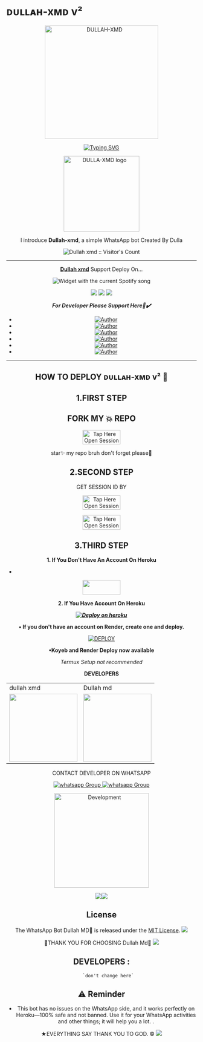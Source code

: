 # ᴅᴜʟʟᴀʜ-xᴍᴅ v² 

<p align="center">
  <a href="https://youtu.be/F3Cgi8ied1o">
    <img alt="DULLAH-XMD" height="300" src="https://files.catbox.moe/533oqh.jpg">
  </a>
</p>
<div align="center">
  <a href="https://git.io/typing-svg">
    <img src="https://readme-typing-svg.demolab.com?font=Impact&size=50&pause=1000&color=FF5733&center=true&vCenter=true&width=910&height=100&lines=THIS+IS+DULLAH-XMD;MULTI+DEVICE+WHATSAPP+BOT;CREATED+BY+DULLAH;PUBLIC+RELEASED+DATE;16/04/2025" alt="Typing SVG" />
  </a>
  </p>

<p align="center">
  <a href="https://github.com/abdallahsalimjuma">
    <img alt="DULLA-XMD logo" height="200" src="https://files.catbox.moe/533oqh.jpg">
  </a>
</p>
  
</h1> 
<p align="center">l introduce <b>Dullah-xmd</b>, a  simple WhatsApp bot Created By Dulla</p>

</p>
<p align="center"><img src="https://profile-counter.glitch.me/{abdallahsalimjuma}/count.svg" alt="Dullah xmd :: Visitor's Count" /></p>

---

<p align="center">
  <a href="https://github.com/abdallahsalimjuma/DULLAH-XMD"><b>Dullah xmd</b></a> Support Deploy On...
</p>
</a>
  <div align="center">
  <img src="https://spogit.vercel.app/api?theme=dark&black=true&scan=true" alt="Widget with the current Spotify song"  />
</div>
<p align="center">
  <a href="https://github.com/abdallahsalimjuma/DULLAH-XMD/blob/main/temp/deploy-on-vps.md"><img src="https://img.shields.io/badge/self hosting-3d1513?style=for-the-badge&logo=serverless&logoColor=FD5750"></a>
  <a href="https://dashboard.heroku.com/new?template=https%3A%2F%2Fgithub.com%2Fabdallahsalimjuma%2FDULLAH-XMD%2Ftree%2Fmain"><img src="https://img.shields.io/badge/heroku-9d7acc?style=for-the-badge&logo=heroku&logoColor=430098"></a>
  <a href="https://youtu.be/izoxfW3anrU"><img src="https://img.shields.io/badge/CodeSpace-green?colorA=%23ff000&colorB=%23017e40&style=for-the-badge&logo=git&logoColor=white"></a>
</p>


***For Developer Please Support Here🙏✔️***
- <a href="https://www.instagram.com/dullahssalum"><img title="Author" src="https://img.shields.io/badge/ON INSTAGRAM-black?style=for-the-badge&logo=Instagram"></a>
- <a href="https://www.tiktok.com/@dallas387"><img title="Author" src="https://img.shields.io/badge/ON TikTok-black?style=for-the-badge&logo=tiktok"></a>
- <a
href="https://www.facebook.com/100087010467670"><img title="Author" src="https://img.shields.io/badge/ON Facebook-blue?style=for-the-badge&logo=facebook"></a>
- <a
href="https://wa.me/255716945971"><img title="Author" src="https://img.shields.io/badge/ON WhatsApp-pupple?style=for-the-badge&logo=watsapp"></a>
- <a href="https://chat.whatsapp.com/CP2BirU5pBj04cXXgEbfuv"><img title="Author" src="https://img.shields.io/badge/ON Wa Group-green?style=for-the-badge&logo=watsapp"></a>
- <a href="https://youtube.com/@herokuplatform?si=kl684fKNUpxTFig2"><img title="Author" src="https://img.shields.io/badge/ON YouTube-darkred?style=for-the-badge&logo=youtube"></a>

    

 



---





## HOW TO DEPLOY ᴅᴜʟʟᴀʜ-xᴍᴅ v² 🍃


## 1.FIRST STEP 
## FORK MY 💥 REPO


<a href= "https://github.com/abdallahsalimjuma/DULLAH-XMD/fork"><img title="Tap Here Open Session Site" src="https://img.shields.io/badge/FORK REPO-h?color=brown&style=for-the-badge&logo=msi" width="100" height="38.45"/></a></p>

star✨ my repo bruh don't forget please🤖


## 2.SECOND STEP 


 GET SESSION ID BY
 
<a href="https://dullah-md-scanner.onrender.com/qr"><img title="Tap Here Open Session Site" src="https://img.shields.io/badge/QR CODE-h?color=brown&style=for-the-badge&logo=msi" width="100" height="38.45"/></a></p>


 
<a href="https://lezkush.onrender.com"><img title="Tap Here Open Session Site" src="https://img.shields.io/badge/PAIRING CODE-h?color=brown&style=for-the-badge&logo=msi" width="100" height="38.45"/></a></p>


## 3.THIRD STEP 
**1. If You Don't Have An Account On Heroku**
- <a href="https://signup.heroku.com">
 <img src="https://img.shields.io/badge/Create%20Account%20Now-brown?style=for-the-badge&logo=heroku" width="100" height="38.45"/></a></p>

**2. If You Have Account On Heroku**

   ***[![Deploy on heroku](https://www.herokucdn.com/deploy/button.svg)](https://dullah-xmd-website.vercel.app/)***

<!-- DEPLOY ON RENDER -->

<p><strong>• If you don't have an account on Render, create one and deploy.</strong></p>

<a href="https://dashboard.render.com/github/exists?next=%2Fselect-repo%3Ftype%3Dweb%26appInstall%3D1" target="_blank">
  <img alt="DEPLOY" src="https://img.shields.io/badge/-DEPLOY-black?style=for-the-badge&logo=render&logoColor=white"/>
</a>

**•Koyeb and Render Deploy now available**

_Termux Setup not recommended_

**DEVELOPERS**

<table>
  <tr>
    <td>dullah xmd</td>
    <td>Dullah md</td>
  </tr>
  <tr>
    <td><a href="https://github.com/abdallahsalimjuma"><img src="https://files.catbox.moe/533oqh.jpg" width="180"</td>
    <td><a href="https://github.com/abdallahsalimjuma"><img src="https://files.catbox.moe/hegdag.jpg" width="180"</td>
  </tr>
</table 


CONTACT DEVELOPER ON WHATSAPP 

<a href="https://wa.me/255716945971" target="_blank">
    <img alt="whatsapp Group" src="https://img.shields.io/badge/ Dulla contact -25D366?style=for-the-badge&logo=whatsapp&logoColor=white" />
 
<a href="https://whatsapp.com/channel/0029VaihcQv84Om8LP59fO3f" target="_blank">
    <img alt="whatsapp Group" src="https://img.shields.io/badge/WhatsApp  Channel-25D366?style=for-the-badge&logo=whatsapp&logoColor=white" />
 

<img alt="Development" width="250" src="https://media2.giphy.com/media/W9tBvzTXkQopi/giphy.gif?cid=6c09b952xu6syi1fyqfyc04wcfk0qvqe8fd7sop136zxfjyn&ep=v1_internal_gif_by_id&rid=giphy.gif&ct=g" /> </p>
<a><img src='https://i.imgur.com/LyHic3i.gif'/></a><a><img src='https://i.imgur.com/LyHic3i.gif'/></a>

## License

The WhatsApp Bot Dullah MD💫 is released under the [MIT License](https://opensource.org/licenses/MIT).
<a><img src='https://i.imgur.com/LyHic3i.gif'/></a>

💫THANK YOU FOR CHOOSING Dullah Md💫
<a><img src='https://i.imgur.com/LyHic3i.gif'/></a>


## DEVELOPERS :
         `don't change here`


## ⚠️ Reminder

- This bot has no issues on the WhatsApp side, and it works perfectly on Heroku—100% safe and not banned. Use it for your WhatsApp activities and other things; it will help you a lot.
.


★EVERYTHING SAY THANK YOU TO GOD. ©
<a><img src='https://i.imgur.com/LyHic3i.gif'/></a>

     
